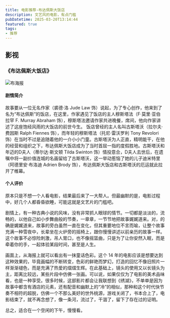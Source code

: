 ```yaml
---
title: 电影推荐-布达佩斯大饭店
description: 文艺风的电影，有点门槛
pubDatetime: 2025-03-20T13:14:44
featured: true
tags: 
- 推荐
---
```


## 影视

### 《布达佩斯大饭店》

![布海报](@/assets/images/p2183539003.webp)

#### 剧情简介

故事要从一位无名作家（裘德·洛 Jude Law 饰）说起，为了专心创作，他来到了名为“布达佩斯”的饭店，在这里，作家遇见了饭店的主人穆斯塔法（F·莫里·亚伯拉罕 F. Murray Abraham 饰），穆斯塔法邀请作家共进晚餐，席间，他向作家讲述了这座饱经风雨的大饭店的前世今生。
饭店曾经的主人名叫古斯塔沃（拉尔夫·费因斯 Ralph Fiennes 饰），而年轻的穆斯塔法（托尼·雷沃罗利 Tony Revolori 饰）在当时不过是追随着他的一介小小门童。古斯塔沃为人正直，精明能干，在他的经营和组织之下，布达佩斯大饭店成为了当时首屈一指的度假胜地。古斯塔沃和年迈的D夫人（蒂尔达·斯文顿 Tilda Swinton 饰）情投意合，D夫人去世后，在遗嘱中将一副价值连城的名画留给了古斯塔沃，这一举动惹恼了她的儿子迪米特里（阿德里安·布洛迪 Adrien Brody 饰），布达佩斯大饭店和古斯塔沃的厄运就此拉开了帷幕。

#### 个人评价

原本只是不想一个人看电影，结果最后来了一大帮人。但最幽默的是，电影过程中，好几个人都昏昏欲睡，可能这就是文艺片的门槛吧。

剧情上，有一种古典小说的风味，没有非常抓人眼球的情节。一切都是淡淡的，流畅的，以他自己如小步舞曲般的节奏，一章章，一节节地把故事娓娓道来。对，的确是娓娓道来，故事的旁白虽然一直在变化，但其重要地位不言而喻，让整个故事充满一种雪夜中，长辈坐在火炉旁的摇椅上，跟你慢慢讲述以前亲历的故事一样。这个故事不必惊险刺激，吊人胃口，也不像摇篮曲，只是为了让你安然入眠，而是牵着你的手，一起体验某段时间，甚至是人生。

画面上，从海报上就可以看出有一抹童话色彩。这个 14 年的电影应该是想要达到这种效果的，毕竟画幅的不断转变，色彩的鲜艳而梦幻，打造的回忆不像旧照片一样渐渐褪色，而是充满了热爱的熠熠生辉。在此基础上，镜头的使用又以长镜头为主，距离比较远，某些片段中仿佛一张画。可以说，如果仅仅为了电影的美术品味看，也是一种享受。很多时候，这部影片都会让我联想到《绣湖》，不单单是因为故事中都含有酒店的元素，还有配音和幽默上的“冷”的相似，那种和这个时代快节奏不相符的超脱，仿佛一个不那么美好的世外桃源，游戏关闭了，书本合上了，电影结束了，就不再念想了，像一条河，流过了，干涸了，留下了存在过的证明。

总之，适合在一个空闲的下午，慢慢看。
